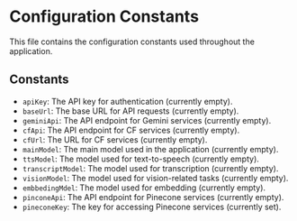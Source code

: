 # Configuration Constants

This file contains the configuration constants used throughout the application.

## Constants
- `apiKey`: The API key for authentication (currently empty).
- `baseUrl`: The base URL for API requests (currently empty).
- `geminiApi`: The API endpoint for Gemini services (currently empty).
- `cfApi`: The API endpoint for CF services (currently empty).
- `cfUrl`: The URL for CF services (currently empty).
- `mainModel`: The main model used in the application (currently empty).
- `ttsModel`: The model used for text-to-speech (currently empty).
- `transcriptModel`: The model used for transcription (currently empty).
- `visionModel`: The model used for vision-related tasks (currently empty).
- `embbedingMdel`: The model used for embedding (currently empty).
- `pinconeApi`: The API endpoint for Pinecone services (currently empty).
- `pineconeKey`: The key for accessing Pinecone services (currently set).